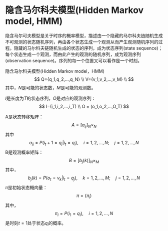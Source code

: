 # 隐含马尔科夫模型(Hidden Markov model, HMM)

隐含马尔可夫模型是关于时序的概率模型，描述由一个隐藏的马尔科夫链随机生成不可观测的状态随机序列，再由各个状态生成一个观测从而产生观测随机序列的过程。隐藏的马尔科夫链随机生成的状态的序列，成为状态序列(state sequence)；每个状态生成一个观测，而由此产生的观测的随机序列，成为观测序列(observation sequence)。序列的每一个位置又可以看作是一个时刻。

隐含马尔科夫模型(Hidden Markov model，HMM)
$$
Q={q_1,q_2,...,q_N} \\ V={v_1,v_2,...,v_M} \\
$$
其中，*N*是可能的状态数，*M*是可能的观测数。

*I*是长度为*T*的状态序列，*O*是对应的观测序列：
$$
I=(i_1,i_2,...,i_T) \\ O = (o_1,o_2,...,O_T)  
$$


A是状态转移矩阵：
$$
A=[a_{ij}]_N\times_N
$$
其中
$$
a_{ij} = P(i_t+1=q_j|i_t=q_i),\quad i = 1,2,...,N;\quad j=1,2,...,N
$$
B是观测概率矩阵：
$$
B=[b_j(k)]_N\times_M
$$
其中，
$$
b_j(k)=P(o_t=v_k|i_t=q_j),\quad k=1,2,...,M; \quad j = 1,2,...,N
$$
$\pi$是初始状态概向量：
$$
\pi=(\pi_i)
$$
其中，
$$
\pi_i=P(i_1=q_i),\quad i=1,2,...,N
$$
是时刻$t=1$处于状态$q_i$的概率。